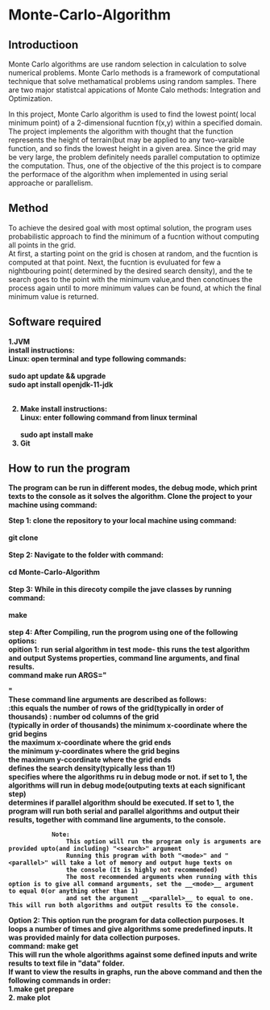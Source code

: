 # Monte-Carlo-Algorithm

## Introductioon
Monte Carlo algorithms are use random selection in calculation to solve numerical problems. Monte Carlo methods is a framework of computational technique that solve methamatical problems using random samples. There are two major statistcal appications of Monte Calo methods: Integration and Optimization.<br>

In this project, Monte Carlo algorithm is used to find the lowest point( local minimum point) of a 2-dimensional fucntion f(x,y) within a specified domain. The project implements the algorithm with thought that the function represents the height of terrain(but may be applied to any two-varaible function, and so finds the lowest height in a given area. Since the grid may be very large, the problem definitely needs parallel computation to optimize the computation. Thus, one of the objective of the this project is to compare the performace of the algorithm when implemented in using serial approache or parallelism. 

## Method
To achieve the desired goal with most optimal solution, the program uses probabilistic approach to find the minimum of a fucntion without computing all points in the grid.<br>
At first, a starting point on the grid is chosen at random, and the fucntion is computed at that point. Next, the fucntion is evuluated for few  a nightbouring point( determined by the desired search density), and the te search goes to the point with the minimum value,and then conotinues the process again until to more minimum values can be found, at which the final minimum value is returned.<b>

## Software required
1.JVM<br>
install instructions:<br>
    Linux: open terminal and type following commands:<br>
    <br>
    sudo apt update && upgrade <br>
    sudo apt install openjdk-11-jdk <br>
    <br>
   
2. Make
install instructions:<br>
    Linux: enter following command from linux terminal<br>
    <br>
    sudo apt install make
    <br>
3. Git
## How to run the program
The program can be run in different modes, the debug mode, which print texts to the console as it solves the algorithm.
Clone the project to your machine using command:

Step 1: clone the repository to your local machine using command:<br><br>
    git clone <URL><br><br>
Step 2: Navigate to the folder with command:<br><br>
    cd Monte-Carlo-Algorithm<br><br>
Step 3: While in this direcoty compile the jave classes by running command:<br><br>
        make<br><br>
step 4: After Compiling, run the progrom using one of the following options:<br>
    opition 1: run serial algorithm in test mode- this runs the test algorithm and output Systems properties, command line arguments, and  final results.<br>
                command make run  ARGS="<rows> <cols> <xmin> <xmax> <ymin> <ymax> <search> <mode> <parallel>" <br> These command line arguments are described as follows:<br>
                __<rows>__:this equals the number of rows of the grid(typically in order of thousands)
                __<cols>__: number od columns of the grid<br>(typically in order of thousands)
                __<xmin>__ the minimum x-coordinate where the grid begins<br>
                __<xmax>__ the maximum x-coordinate where the grid ends<br>
                __<ymin>__ the minimum y-coordinates where the grid begins<br>
                __<ymax>__ the maximum y-ccordinate where the grid ends<br>
                __<search>__ defines the search density(typically less than 1!)<br>
                __<mode>__ specifies where the algorithms ru in debug mode or not. if set to 1, the algorithms will run in debug mode(outputing texts at each significant step)<br>
                __<parallel>__ determines if parallel algorithm should be executed. If set to 1, the program will run both serial and parallel algorithms and output their results, together with command line arguments, to the console.<br>
                
                Note:
                    This option will run the program only is arguments are provided upto(and including) "<search>" argument
                    Running this program with both "<mode>" and "<parallel>" will take a lot of memory and output huge texts on 
                    the console (It is highly not recommended)
                    The most recommended arguments when running with this option is to give all command arguments, set the __<mode>__ argument to equal 0(or anything other than 1)
                    and set the argument __<parallel>__ to equal to one. This will run both algorithms and output results to the console.
Option 2: This option run the program for data collection purposes. It loops a number of times and give algorithms some predefined inputs. It was provided mainly for data collection purposes.<br>
        command: make get <br>
        This will run the whole algorithms against some defined inputs and write results to text file in "data" folder.<br>
        If want to view the results in graphs, run the above command and then the following commands in order: <br>
                    1.make get prepare <br> 
                    2. make plot <br>

            
